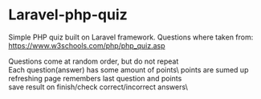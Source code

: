 # Laravel-php-quiz

Simple PHP quiz built on Laravel framework. Questions where taken from: https://www.w3schools.com/php/php_quiz.asp

Questions come at random order, but do not repeat\
Each question(answer) has some amount of points\ 
points are sumed up\
refreshing page remembers last question and points\
save result on finish/check correct/incorrect answers\
